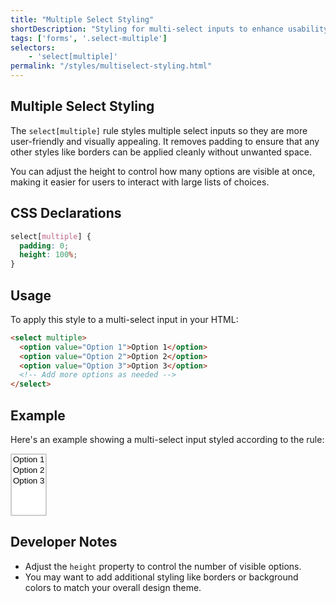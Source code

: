 ```yaml
---
title: "Multiple Select Styling"
shortDescription: "Styling for multi-select inputs to enhance usability and aesthetic appeal."
tags: ['forms', '.select-multiple']
selectors:
    - 'select[multiple]'
permalink: "/styles/multiselect-styling.html"
---
```


## Multiple Select Styling

The `select[multiple]` rule styles multiple select inputs so they are more user-friendly and visually appealing. It removes padding to ensure that any other styles like borders can be applied cleanly without unwanted space.

You can adjust the height to control how many options are visible at once, making it easier for users to interact with large lists of choices.

## CSS Declarations

```css
select[multiple] {
  padding: 0;
  height: 100%;
}
```

## Usage

To apply this style to a multi-select input in your HTML:

```html
<select multiple>
  <option value="Option 1">Option 1</option>
  <option value="Option 2">Option 2</option>
  <option value="Option 3">Option 3</option>
  <!-- Add more options as needed -->
</select>
```

## Example

Here's an example showing a multi-select input styled according to the rule:

<div class="example-container">
    <select multiple style="height: 100px; border: 2px solid #ccc;">
      <option value="Option 1">Option 1</option>
      <option value="Option 2">Option 2</option>
      <option value="Option 3">Option 3</option>
    </select>
</div>

## Developer Notes

- Adjust the `height` property to control the number of visible options.
- You may want to add additional styling like borders or background colors to match your overall design theme.

